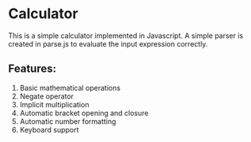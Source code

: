 # Calculator
This is a simple calculator implemented in Javascript. A simple parser is created in parse.js to evaluate the input expression correctly.
## Features:
1. Basic mathematical operations
2. Negate operator
3. Implicit multiplication
4. Automatic bracket opening and closure
5. Automatic number formatting
6. Keyboard support

